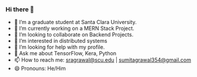 ### Hi there 👋



- 🔭 I’m a graduate student at Santa Clara University.
- 🌱 I’m currently working on a MERN Stack Project.
- 👯 I’m looking to collaborate on Backend Projects.
- 👀 I’m interested in distributed systems
- 🤔 I’m looking for help with my profile.
- 💬 Ask me about TensorFlow, Kera, Python
- 📫 How to reach me: sragrawal@scu.edu | sumitagrawal354@gmail.com
- 😄 Pronouns: He/Him


